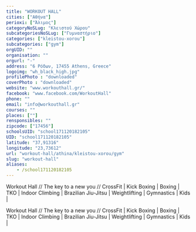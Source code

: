 ```yaml
---
title: "WORKOUT HALL"
cities: ["Αθήνα"]
perioxi: ["Άλιμος"]
categoryNoSLug: "Κλειστού Χώρου"
subcategoriesNoSLug: ["Γυμναστήριο"]
categories: ["kleistou-xorou"]
subcategories: ["gym"]
orgUID: ""
organisation: ""
orgurl: "-"
address: "6 Ρόδων, 17455 Athens, Greece"
logoimg: "wh_black_high.jpg"
profilePhoto : "downloaded"
coverPhoto : "downloaded"
website: "www.workouthall.gr/"
facebook: "www.facebook.com/WorkoutHall"
phone: ""
email: "info@workouthall.gr"
courses: ""
places: [""]
rensponsibles: ""
zipcode: ["17456"]
schoolsUID: "school171120182105"
UID: "school171120182105"
latitude: "37,91316"
longitude: "23,73612"
url: "workout-hall/athina/kleistou-xorou/gym"
slug: "workout-hall"
aliases:
    - /school171120182105
---
```



Workout Hall // The key to a new you // CrossFit | Kick Boxing | Boxing | TKO | Indoor Climbing | Brazilian Jiu-Jitsu | Weightlifting | Gymnastics | Kids |

Workout Hall // The key to a new you // CrossFit | Kick Boxing | Boxing | TKO | Indoor Climbing | Brazilian Jiu-Jitsu | Weightlifting | Gymnastics | Kids |